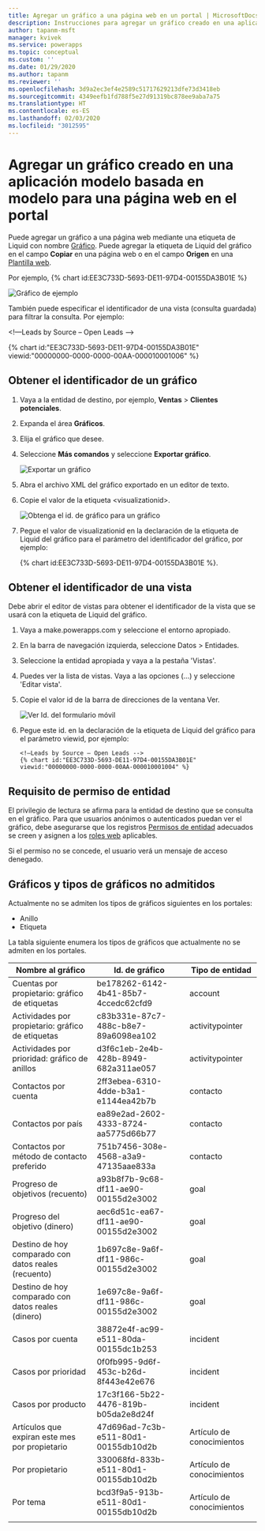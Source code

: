 ```yaml
---
title: Agregar un gráfico a una página web en un portal | MicrosoftDocs
description: Instrucciones para agregar un gráfico creado en una aplicación modelo basada en modelo para una página web en el portal.
author: tapanm-msft
manager: kvivek
ms.service: powerapps
ms.topic: conceptual
ms.custom: ''
ms.date: 01/29/2020
ms.author: tapanm
ms.reviewer: ''
ms.openlocfilehash: 3d9a2ec3ef4e2589c51717629213dfe73d3418eb
ms.sourcegitcommit: 4349eefb1fd788f5e27d91319bc878ee9aba7a75
ms.translationtype: HT
ms.contentlocale: es-ES
ms.lasthandoff: 02/03/2020
ms.locfileid: "3012595"
---
```

# <a name="add-a-chart-created-in-a-model-driven-app-to-a-webpage-in-portal"></a>Agregar un gráfico creado en una aplicación modelo basada en modelo para una página web en el portal

Puede agregar un gráfico a una página web mediante una etiqueta de Liquid con nombre [Gráfico](../liquid/portals-entity-tags.md#chart). Puede agregar la etiqueta de Liquid del gráfico en el campo **Copiar** en una página web o en el campo **Origen** en una [Plantilla web](../liquid/store-content-web-templates.md).
 
Por ejemplo, {% chart id:EE3C733D-5693-DE11-97D4-00155DA3B01E %}

![Gráfico de ejemplo](../media/dynamics365-chart-example.png "Gráfico de ejemplo")

También puede especificar el identificador de una vista (consulta guardada) para filtrar la consulta. Por ejemplo:

<!—Leads by Source – Open Leads -->

{% chart id:"EE3C733D-5693-DE11-97D4-00155DA3B01E" viewid:"00000000-0000-0000-00AA-000010001006" %}

## <a name="get-the-id-of-a-chart"></a>Obtener el identificador de un gráfico

1.  Vaya a la entidad de destino, por ejemplo, **Ventas** > **Clientes potenciales**.
2.  Expanda el área **Gráficos**.
3.  Elija el gráfico que desee.
4.  Seleccione **Más comandos** y seleccione **Exportar gráfico**.

    ![Exportar un gráfico](../media/export-dynamics365-chart.png "Exportar un gráfico")

5. Abra el archivo XML del gráfico exportado en un editor de texto.
6. Copie el valor de la etiqueta \<visualizationid\>.

    ![Obtenga el id. de gráfico para un gráfico](../media/dynamics365-chart-chartid.png "Obtener el identificador de un gráfico")

7. Pegue el valor de visualizationid en la declaración de la etiqueta de Liquid del gráfico para el parámetro del identificador del gráfico, por ejemplo:

    {% chart id:EE3C733D-5693-DE11-97D4-00155DA3B01E %}.

## <a name="get-the-id-of-a-view"></a>Obtener el identificador de una vista

Debe abrir el editor de vistas para obtener el identificador de la vista que se usará con la etiqueta de Liquid del gráfico.
 
1. Vaya a make.powerapps.com y seleccione el entorno apropiado.
1. En la barra de navegación izquierda, seleccione Datos > Entidades.
1. Seleccione la entidad apropiada y vaya a la pestaña 'Vistas'.
1. Puedes ver la lista de vistas. Vaya a las opciones (...) y seleccione 'Editar vista'.
1. Copie el valor id de la barra de direcciones de la ventana Ver.

    ![Ver Id. del formulario móvil](../media/dynamics365-chart-viewid.png)

1. Pegue este id. en la declaración de la etiqueta de Liquid del gráfico para el parámetro viewid, por ejemplo:

    ```
    <!—Leads by Source – Open Leads -->
    {% chart id:"EE3C733D-5693-DE11-97D4-00155DA3B01E" viewid:"00000000-0000-0000-00AA-000010001004" %}
    ```

## <a name="entity-permission-requirement"></a>Requisito de permiso de entidad

El privilegio de lectura se afirma para la entidad de destino que se consulta en el gráfico. Para que usuarios anónimos o autenticados puedan ver el gráfico, debe asegurarse que los registros [Permisos de entidad](assign-entity-permissions.md) adecuados se creen y asignen a los [roles web](create-web-roles.md) aplicables. 
 
Si el permiso no se concede, el usuario verá un mensaje de acceso denegado.

## <a name="unsupported-charts-and-chart-types"></a>Gráficos y tipos de gráficos no admitidos

Actualmente no se admiten los tipos de gráficos siguientes en los portales:
- Anillo
- Etiqueta

La tabla siguiente enumera los tipos de gráficos que actualmente no se admiten en los portales.

| Nombre al gráfico                              | Id. de gráfico                             | Tipo de entidad      |
|-----------------------------------------|--------------------------------------|------------------|
| Cuentas por propietario: gráfico de etiquetas           | be178262-6142-4b41-85b7-4ccedc62cfd9 | account          |
| Actividades por propietario: gráfico de etiquetas         | c83b331e-87c7-488c-b8e7-89a6098ea102 | activitypointer  |
| Actividades por prioridad: gráfico de anillos | d3f6c1eb-2e4b-428b-8949-682a311ae057 | activitypointer  |
| Contactos por cuenta                     | 2ff3ebea-6310-4dde-b3a1-e1144ea42b7b | contacto          |
| Contactos por país                     | ea89e2ad-2602-4333-8724-aa5775d66b77 | contacto          |
| Contactos por método de contacto preferido    | 751b7456-308e-4568-a3a9-47135aae833a | contacto          |
| Progreso de objetivos (recuento)                   | a93b8f7b-9c68-df11-ae90-00155d2e3002 | goal             |
| Progreso del objetivo (dinero)                   | aec6d51c-ea67-df11-ae90-00155d2e3002 | goal             |
| Destino de hoy comparado con datos reales (recuento)      | 1b697c8e-9a6f-df11-986c-00155d2e3002 | goal             |
| Destino de hoy comparado con datos reales (dinero)      | 1e697c8e-9a6f-df11-986c-00155d2e3002 | goal             |
| Casos por cuenta                        | 38872e4f-ac99-e511-80da-00155dc1b253 | incident         |
| Casos por prioridad                       | 0f0fb995-9d6f-453c-b26d-8f443e42e676 | incident         |
| Casos por producto                        | 17c3f166-5b22-4476-819b-b05da2e8d24f | incident         |
| Artículos que expiran este mes por propietario   | 47d696ad-7c3b-e511-80d1-00155db10d2b | Artículo de conocimientos |
| Por propietario                                | 330068fd-833b-e511-80d1-00155db10d2b | Artículo de conocimientos |
| Por tema                              | bcd3f9a5-913b-e511-80d1-00155db10d2b | Artículo de conocimientos | 
| | |
